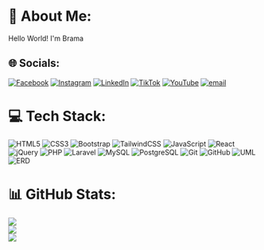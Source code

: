 # 💫 About Me:
Hello World! I'm Brama


## 🌐 Socials:
[![Facebook](https://img.shields.io/badge/Facebook-%231877F2.svg?logo=Facebook&logoColor=white)](https://www.facebook.com/brama.antoro) [![Instagram](https://img.shields.io/badge/Instagram-%23E4405F.svg?logo=Instagram&logoColor=white)](https://instagram.com/bramaantoro) [![LinkedIn](https://img.shields.io/badge/LinkedIn-%230077B5.svg?logo=linkedin&logoColor=white)](https://linkedin.com/in/bramaantoro) [![TikTok](https://img.shields.io/badge/TikTok-%23000000.svg?logo=TikTok&logoColor=white)](https://tiktok.com/@bramaantoro) [![YouTube](https://img.shields.io/badge/YouTube-%23FF0000.svg?logo=YouTube&logoColor=white)](https://www.youtube.com/@nama_channel_anda) [![email](https://img.shields.io/badge/Email-D14836?logo=gmail&logoColor=white)](mailto:brama4751antoro@gmail.com)


# 💻 Tech Stack:
![HTML5](https://img.shields.io/badge/html5-%23E34F26.svg?style=for-the-badge&logo=html5&logoColor=white) ![CSS3](https://img.shields.io/badge/css3-%231572B6.svg?style=for-the-badge&logo=css3&logoColor=white) ![Bootstrap](https://img.shields.io/badge/bootstrap-%23563D7C.svg?style=for-the-badge&logo=bootstrap&logoColor=white) ![TailwindCSS](https://img.shields.io/badge/tailwindcss-%2338B2AC.svg?style=for-the-badge&logo=tailwind-css&logoColor=white) ![JavaScript](https://img.shields.io/badge/javascript-%23323330.svg?style=for-the-badge&logo=javascript&logoColor=%23F7DF1E) ![React](https://img.shields.io/badge/react-%2320232a.svg?style=for-the-badge&logo=react&logoColor=%2361DAFB) ![jQuery](https://img.shields.io/badge/jquery-%230769AD.svg?style=for-the-badge&logo=jquery&logoColor=white) ![PHP](https://img.shields.io/badge/php-%23777BB4.svg?style=for-the-badge&logo=php&logoColor=white) ![Laravel](https://img.shields.io/badge/laravel-%23FF2D20.svg?style=for-the-badge&logo=laravel&logoColor=white) ![MySQL](https://img.shields.io/badge/mysql-4479A1.svg?style=for-the-badge&logo=mysql&logoColor=white) ![PostgreSQL](https://img.shields.io/badge/postgresql-%23316192.svg?style=for-the-badge&logo=postgresql&logoColor=white) ![Git](https://img.shields.io/badge/git-%23F05033.svg?style=for-the-badge&logo=git&logoColor=white) ![GitHub](https://img.shields.io/badge/github-%23121011.svg?style=for-the-badge&logo=github&logoColor=white) ![UML](https://img.shields.io/badge/UML-diagrams-lightgrey?style=for-the-badge) ![ERD](https://img.shields.io/badge/ERD-modeling-lightgrey?style=for-the-badge)


# 📊 GitHub Stats:
![](https://github-readme-stats.vercel.app/api?username=BramaAntoro&theme=dark&hide_border=false&include_all_commits=true&count_private=true)<br/>
![](https://nirzak-streak-stats.vercel.app/?user=BramaAntoro&theme=dark&hide_border=false)<br/>
![](https://github-readme-stats.vercel.app/api/top-langs/?username=BramaAntoro&theme=dark&hide_border=false&include_all_commits=true&count_private=true&layout=compact)

<!-- Proudly created with GPRM ( https://gprm.itsvg.in ) -->